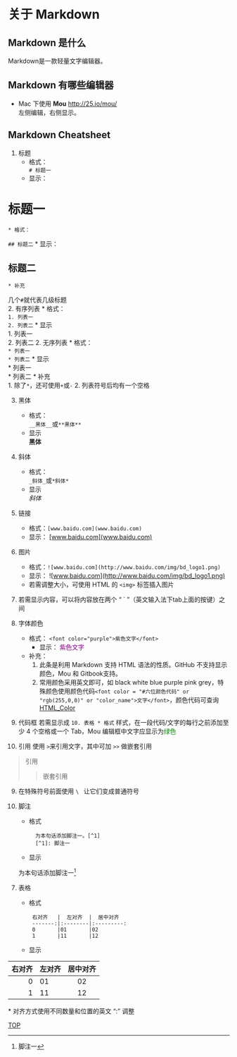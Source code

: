 [](id:top)

# 关于 Markdown

## Markdown 是什么
Markdown是一款轻量文字编辑器。

## Markdown 有哪些编辑器

* Mac 下使用 **Mou** <http://25.io/mou/>    
左侧编辑，右侧显示。

## Markdown Cheatsheet  

1. 标题
	* 格式：  
`# 标题一`
	* 显示：  
# 标题一  

	* 格式：  
`## 标题二`
	* 显示：  
## 标题二  

	* 补充  
几个`#`就代表几级标题  
2. 有序列表
	* 格式：  
	`1. 列表一`  
	`2. 列表二`
	* 显示  
	    1. 列表一  
	    2. 列表二
2. 无序列表
	* 格式：  
	`* 列表一`  
	`* 列表二`
	* 显示  
		* 列表一  
		* 列表二
	* 补充  
	    1. 除了`*`，还可使用`+`或`-`
	    2. 列表符号后均有一个空格

3. 黑体  
	* 格式：  
	`__黑体__`或`**黑体**`
	* 显示  
	__黑体__
	  
3. 斜体  
	* 格式：  
	`_斜体_`或`*斜体*`
	* 显示  
	*斜体*
	
4. 链接
	* 格式：`[www.baidu.com](www.baidu.com)`  
	* 显示： [www.baidu.com](www.baidu.com)  

3. 图片
	* 格式：`![www.baidu.com](http://www.baidu.com/img/bd_logo1.png)`  
	* 显示： ![www.baidu.com](http://www.baidu.com/img/bd_logo1.png)
	* 若需调整大小，可使用 HTML 的 `<img>` 标签插入图片
5. 若需显示内容，可以将内容放在两个 “ ` ”（英文输入法下tab上面的按键）之间
6. 字体颜色
	* 格式： `<font color="purple">紫色文字</font>`  
        * 显示：  <font color="purple">紫色文字</font>  
	* 补充：
		1. 此条是利用 Markdown 支持 HTML 语法的性质。GitHub 不支持显示颜色，Mou 和 Gitbook支持。
		2. 常用颜色采用英文即可，如 black white blue purple pink grey，特殊颜色使用颜色代码`<font color = "#六位颜色代码" or "rgb(255,0,0)" or "color_name">文字</font>`，颜色代码可查询 [HTML_Color](http://www.w3schools.com/html/html_colors.asp)

8. 代码框
	若需显示成 `10. 表格 * 格式` 样式，在一段代码/文字的每行之前添加至少 4 个空格或一个 Tab，Mou 编辑框中文字应显示为<font color = green>绿色</font>    
9. 引用
使用 `>`来引用文字，其中可加 `>>` 做嵌套引用
> 引用
>> 嵌套引用

9. 在特殊符号前面使用 `\ ` 让它们变成普通符号

9. 脚注
	* 格式  
	
            为本句话添加脚注一。[^1]  
            [^1]: 脚注一         
            
	         
	* 显示

   为本句话添加脚注一[^1]  
	
[^1]: 脚注一


7. 表格 
	* 格式
	
        `  右对齐   |  左对齐  |  居中对齐   `    
        `  -------:|:--------|:---------: `   
        `  0       |01       |02          `  
        `  1       |11       |12          `  
	* 显示  

右对齐   |  左对齐  |  居中对齐    
-------:|:--------|:---------:  
0       |01       |02  
1       |11       |12      

\* 对齐方式使用不同数量和位置的英文 “:” 调整
    
[TOP](#top)

	